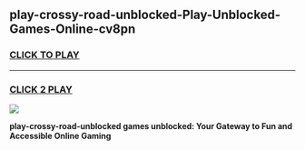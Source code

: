 
## play-crossy-road-unblocked-Play-Unblocked-Games-Online-cv8pn
<h3>
<a href="https://premium76.site?title=play-crossy-road-unblocked&ref=25A">CLICK TO PLAY</a></h3>
<hr>

<h3>
<a href="https://premium76.site?title=play-crossy-road-unblocked&ref=25A">CLICK 2 PLAY</a>
  
</h3>

<a href="https://premium76.site?title=play-crossy-road-unblocked&ref=25A"><img src="https://clearcache.store/games.png"></a>


**play-crossy-road-unblocked games unblocked: Your Gateway to Fun and Accessible Online Gaming**
